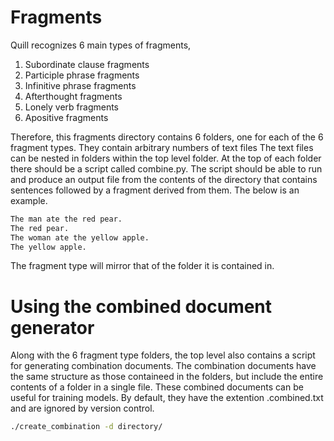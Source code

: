 # Fragments


Quill recognizes 6 main types of fragments,

 1. Subordinate clause fragments
 2. Participle phrase fragments
 3. Infinitive phrase fragments
 4. Afterthought fragments
 5. Lonely verb fragments
 6. Apositive fragments


Therefore, this fragments directory contains 6 folders, one for each of the 6
fragment types.  They contain arbitrary numbers of text files The text files can
be nested in folders within the top level folder. At the top of each folder
there should be a script called combine.py.  The script should be able to run
and produce an output file from the contents of the directory that contains
sentences followed by a fragment derived from them. The below is an example.

```txt
The man ate the red pear.
The red pear.
The woman ate the yellow apple.
The yellow apple.
```


The fragment type will mirror that of the folder it is contained in.

# Using the combined document generator

Along with the 6 fragment type folders, the top level also contains a script for
generating combination documents. The combination documents have the same
structure as those containeed in the folders, but include the entire contents of
a folder in a single file.  These combined documents can be useful for training
models. By default, they have the extention .combined.txt and are ignored by
version control.

```bash
./create_combination -d directory/
```

